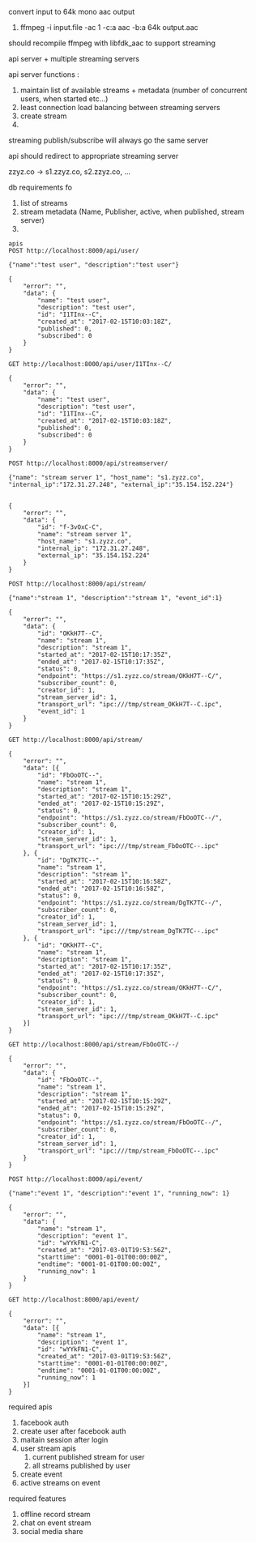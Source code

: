 convert input to 64k mono aac output
1. ffmpeg -i input.file -ac 1 -c:a aac -b:a 64k output.aac

should recompile ffmpeg with libfdk_aac to support streaming

api server + multiple streaming servers

api server functions :

1. maintain list of available streams + metadata 
(number of concurrent users, when started etc...)
2. least connection load balancing between streaming servers
3. create stream 
4. 

streaming publish/subscribe will always go the same server

api should redirect  to appropriate streaming server

zzyz.co -> s1.zzyz.co, s2.zzyz.co, ...

db requirements fo
1. list of streams
2. stream metadata (Name, Publisher, active, when published, stream server)
3. 

```
apis
POST http://localhost:8000/api/user/

{"name":"test user", "description":"test user"}

{
    "error": "",
    "data": {
        "name": "test user",
        "description": "test user",
        "id": "I1TInx--C",
        "created_at": "2017-02-15T10:03:18Z",
        "published": 0,
        "subscribed": 0
    }
}

GET http://localhost:8000/api/user/I1TInx--C/

{
    "error": "",
    "data": {
        "name": "test user",
        "description": "test user",
        "id": "I1TInx--C",
        "created_at": "2017-02-15T10:03:18Z",
        "published": 0,
        "subscribed": 0
    }
}

POST http://localhost:8000/api/streamserver/

{"name": "stream server 1", "host_name": "s1.zyzz.co", "internal_ip":"172.31.27.248", "external_ip":"35.154.152.224"}


{
    "error": "",
    "data": {
        "id": "f-3vOxC-C",
        "name": "stream server 1",
        "host_name": "s1.zyzz.co",
        "internal_ip": "172.31.27.248",
        "external_ip": "35.154.152.224"
    }
}

POST http://localhost:8000/api/stream/

{"name":"stream 1", "description":"stream 1", "event_id":1}

{
    "error": "",
    "data": {
        "id": "OKkH7T--C",
        "name": "stream 1",
        "description": "stream 1",
        "started_at": "2017-02-15T10:17:35Z",
        "ended_at": "2017-02-15T10:17:35Z",
        "status": 0,
        "endpoint": "https://s1.zyzz.co/stream/OKkH7T--C/",
        "subscriber_count": 0,
        "creator_id": 1,
        "stream_server_id": 1,
        "transport_url": "ipc:///tmp/stream_OKkH7T--C.ipc",
        "event_id": 1
    }
}

GET http://localhost:8000/api/stream/

{
    "error": "",
    "data": [{
        "id": "FbOoOTC--",
        "name": "stream 1",
        "description": "stream 1",
        "started_at": "2017-02-15T10:15:29Z",
        "ended_at": "2017-02-15T10:15:29Z",
        "status": 0,
        "endpoint": "https://s1.zyzz.co/stream/FbOoOTC--/",
        "subscriber_count": 0,
        "creator_id": 1,
        "stream_server_id": 1,
        "transport_url": "ipc:///tmp/stream_FbOoOTC--.ipc"
    }, {
        "id": "DgTK7TC--",
        "name": "stream 1",
        "description": "stream 1",
        "started_at": "2017-02-15T10:16:58Z",
        "ended_at": "2017-02-15T10:16:58Z",
        "status": 0,
        "endpoint": "https://s1.zyzz.co/stream/DgTK7TC--/",
        "subscriber_count": 0,
        "creator_id": 1,
        "stream_server_id": 1,
        "transport_url": "ipc:///tmp/stream_DgTK7TC--.ipc"
    }, {
        "id": "OKkH7T--C",
        "name": "stream 1",
        "description": "stream 1",
        "started_at": "2017-02-15T10:17:35Z",
        "ended_at": "2017-02-15T10:17:35Z",
        "status": 0,
        "endpoint": "https://s1.zyzz.co/stream/OKkH7T--C/",
        "subscriber_count": 0,
        "creator_id": 1,
        "stream_server_id": 1,
        "transport_url": "ipc:///tmp/stream_OKkH7T--C.ipc"
    }]
}

GET http://localhost:8000/api/stream/FbOoOTC--/

{
    "error": "",
    "data": {
        "id": "FbOoOTC--",
        "name": "stream 1",
        "description": "stream 1",
        "started_at": "2017-02-15T10:15:29Z",
        "ended_at": "2017-02-15T10:15:29Z",
        "status": 0,
        "endpoint": "https://s1.zyzz.co/stream/FbOoOTC--/",
        "subscriber_count": 0,
        "creator_id": 1,
        "stream_server_id": 1,
        "transport_url": "ipc:///tmp/stream_FbOoOTC--.ipc"
    }
}

POST http://localhost:8000/api/event/

{"name":"event 1", "description":"event 1", "running_now": 1}

{
    "error": "",
    "data": {
        "name": "stream 1",
        "description": "event 1",
        "id": "wYYkFN1-C",
        "created_at": "2017-03-01T19:53:56Z",
        "starttime": "0001-01-01T00:00:00Z",
        "endtime": "0001-01-01T00:00:00Z",
        "running_now": 1
    }
}

GET http://localhost:8000/api/event/

{
    "error": "",
    "data": [{
        "name": "stream 1",
        "description": "event 1",
        "id": "wYYkFN1-C",
        "created_at": "2017-03-01T19:53:56Z",
        "starttime": "0001-01-01T00:00:00Z",
        "endtime": "0001-01-01T00:00:00Z",
        "running_now": 1
    }]
}

```
required apis
1. facebook auth
2. create user after facebook auth
3. maitain session after login
4. user stream apis
    1. current published stream for user
    2. all streams published by user
5. create event
6. active streams on event

required features
1. offline record stream
2. chat on event stream
3. social media share




